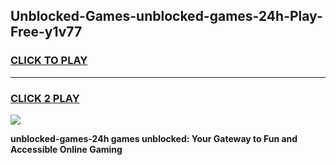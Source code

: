 
## Unblocked-Games-unblocked-games-24h-Play-Free-y1v77
<h3>
<a href="https://premium76.site?title=unblocked-games-24h&ref=15A">CLICK TO PLAY</a></h3>
<hr>

<h3>
<a href="https://premium76.site?title=unblocked-games-24h&ref=15A">CLICK 2 PLAY</a>
  
</h3>

<a href="https://premium76.site?title=unblocked-games-24h&ref=15A"><img src="https://clearcache.store/games.png"></a>


**unblocked-games-24h games unblocked: Your Gateway to Fun and Accessible Online Gaming**
